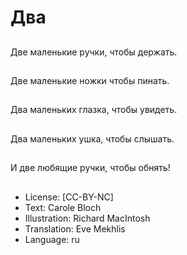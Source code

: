 # Два

##
Две маленькие ручки, чтобы держать.

##
Две маленькие ножки чтобы пинать.

##
Два маленьких глазка, чтобы yвидеть.

##
Два маленьких ушка, чтобы слышать.

##
И две любящие ручки, чтобы обнять!

##
* License: [CC-BY-NC]
* Text: Carole Bloch
* Illustration: Richard MacIntosh
* Translation: Eve Mekhlis
* Language: ru
